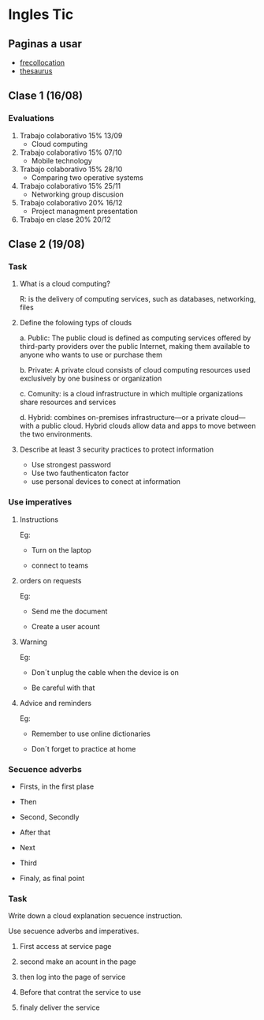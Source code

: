 # Ingles Tic

## Paginas a usar

- [frecollocation](frecollocation.com)
- [thesaurus](thesaurus)

## Clase 1 (16/08)

### Evaluations

1. Trabajo colaborativo 15% 13/09
    * Cloud computing
2. Trabajo colaborativo 15% 07/10
    * Mobile technology
3. Trabajo colaborativo 15% 28/10
    * Comparing two operative systems
4. Trabajo colaborativo 15% 25/11
    * Networking group discusion
5. Trabajo colaborativo 20% 16/12
    * Project managment presentation
6. Trabajo en clase 20% 20/12

## Clase 2 (19/08)


### Task

1. What is a cloud computing?

    R: is the delivery of computing services, such as databases, networking, files

2. Define the folowing typs of clouds

    a. Public: The public cloud is defined as computing services offered by third-party providers over the public Internet, making them available to anyone who wants to use or purchase them

    b. Private: A private cloud consists of cloud computing resources used exclusively by one business or organization

    c. Comunity:  is a cloud infrastructure in which multiple organizations share resources and services

    d. Hybrid: combines on-premises infrastructure—or a private cloud—with a public cloud. Hybrid clouds allow data and apps to move between the two environments.

3. Describe at least 3 security practices to protect information

    - Use strongest password
    - Use two fauthenticaton factor
    - use personal devices to conect at information

### Use imperatives

1. Instructions

    Eg:

    * Turn on the laptop

    * connect to teams

2. orders on requests

    Eg:

    * Send me the document

    * Create a user acount

3. Warning

    Eg:

    *  Don´t unplug the cable when the device is on

    * Be careful with that

4. Advice and reminders

    Eg:

    * Remember to use online dictionaries

    * Don´t forget to practice at home

### Secuence adverbs

* Firsts, in the first plase

* Then

* Second, Secondly

* After that

* Next

* Third

* Finaly, as final point

### Task

Write down  a cloud explanation secuence instruction.

Use secuence adverbs and imperatives.

1. First access at service page

2. second make an acount in the page

3. then log into the page of service

4. Before that contrat the service to use

5. finaly deliver the service
